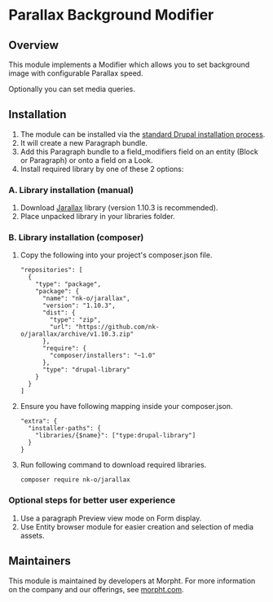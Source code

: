 # Parallax Background Modifier

## Overview
This module implements a Modifier which allows you to set background image with
configurable Parallax speed.

Optionally you can set media queries.

## Installation
1. The module can be installed via the
[standard Drupal installation process](http://drupal.org/node/1897420).
2. It will create a new Paragraph bundle.
3. Add this Paragraph bundle to a field_modifiers field on an entity (Block or
Paragraph) or onto a field on a Look.
4. Install required library by one of these 2 options:

### A. Library installation (manual)
1. Download [Jarallax](https://github.com/nk-o/jarallax) library
(version 1.10.3 is recommended).
2. Place unpacked library in your libraries folder.

### B. Library installation (composer)
1. Copy the following into your project's composer.json file.
    ```
    "repositories": [
      {
        "type": "package",
        "package": {
          "name": "nk-o/jarallax",
          "version": "1.10.3",
          "dist": {
            "type": "zip",
            "url": "https://github.com/nk-o/jarallax/archive/v1.10.3.zip"
          },
          "require": {
            "composer/installers": "~1.0"
          },
          "type": "drupal-library"
        }
      }
    ]
    ```
2. Ensure you have following mapping inside your composer.json.
    ```
    "extra": {
      "installer-paths": {
        "libraries/{$name}": ["type:drupal-library"]
      }
    }
    ```
3. Run following command to download required libraries.
    ```
    composer require nk-o/jarallax
    ```

### Optional steps for better user experience
1. Use a paragraph Preview view mode on Form display.
2. Use Entity browser module for easier creation and selection of media assets.

## Maintainers
This module is maintained by developers at Morpht. For more information on
the company and our offerings, see [morpht.com](https://morpht.com).
